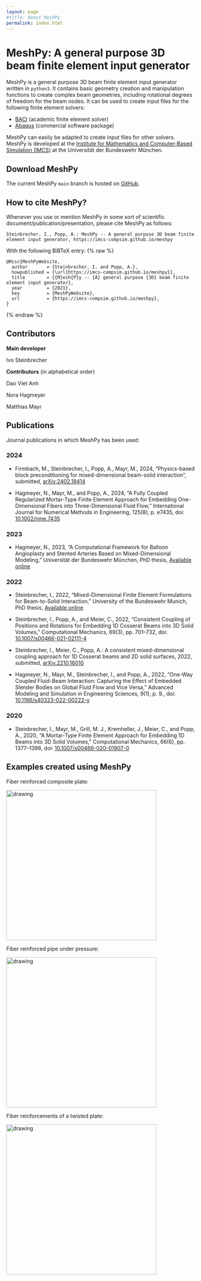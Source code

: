 ```yaml
---
layout: page
#title: About MeshPy
permalink: index.html
---
```



# MeshPy: A general purpose 3D beam finite element input generator

MeshPy is a general purpose 3D beam finite element input generator written in `python3`.
It contains basic geometry creation and manipulation functions to create complex beam geometries, including rotational degrees of freedom for the beam nodes.
It can be used to create input files for the following finite element solvers:
- [BACI](https://baci.pages.gitlab.lrz.de/website/) (academic finite element solver)
- [Abaqus](https://en.wikipedia.org/wiki/Abaqus) (commercial software package)

MeshPy can easily be adapted to create input files for other solvers.
MeshPy is developed at the [Institute for Mathematics and Computer-Based Simulation (IMCS)](https://www.unibw.de/imcs-en) at the Universität der Bundeswehr München.


## Download MeshPy

The current MeshPy `main` branch is hosted on [GitHub](https://github.com/imcs-compsim/meshpy).


## How to cite MeshPy?

Whenever you use or mention MeshPy in some sort of scientific document/publication/presentation, please cite MeshPy as follows:

```
Steinbrecher, I., Popp, A.: MeshPy -- A general purpose 3D beam finite element input generator, https://imcs-compsim.github.io/meshpy
```

With the following BiBTeX entry:
{% raw %}
```TeX
@Misc{MeshPyWebsite,
  author       = {Steinbrecher, I. and Popp, A.},
  howpublished = {\url{https://imcs-compsim.github.io/meshpy}},
  title        = {{M}esh{P}y -- {A} general purpose {3D} beam finite element input generator},
  year         = {2021},
  key          = {MeshPyWebsite},
  url          = {https://imcs-compsim.github.io/meshpy},
}
```
{% endraw %}


## Contributors

**Main developer**

Ivo Steinbrecher

**Contributors** (in alphabetical order)

Dao Viet Anh

Nora Hagmeyer

Matthias Mayr


## Publications
[comment]: <> (ASME style in JabRef)

Journal publications in which MeshPy has been used:

### 2024

-  Firmbach, M., Steinbrecher, I., Popp, A., Mayr, M., 2024, “Physics-based block preconditioning for mixed-dimensional beam-solid interaction“, submitted, [arXiv:2402.18414](https://arxiv.org/abs/2402.18414)

- Hagmeyer, N., Mayr, M., and Popp, A., 2024, “A Fully Coupled Regularized Mortar-Type Finite Element Approach for Embedding One-Dimensional Fibers into Three-Dimensional Fluid Flow,” International Journal for Numerical Methods in Engineering, 125(8), p. e7435, doi: [10.1002/nme.7435](https://doi.org/10.1002/nme.7435)

### 2023

- Hagmeyer, N., 2023, “A Computational Framework for Balloon Angioplasty and Stented Arteries Based on Mixed-Dimensional Modeling,” Universität der Bundeswehr München, PhD thesis, [Available online](https://athene-forschung.rz.unibw-muenchen.de/146359)

### 2022

- Steinbrecher, I., 2022, “Mixed-Dimensional Finite Element Formulations for Beam-to-Solid Interaction,” University of the Bundeswehr Munich, PhD thesis, [Available online](https://athene-forschung.unibw.de/143755)

- Steinbrecher, I., Popp, A., and Meier, C., 2022, “Consistent Coupling of Positions and Rotations for Embedding 1D Cosserat Beams into 3D Solid Volumes,” Computational Mechanics, 69(3), pp. 701–732, doi: [10.1007/s00466-021-02111-4](https://doi.org/10.1007/s00466-021-02111-4)

- Steinbrecher, I., Meier, C., Popp, A.: A consistent mixed-dimensional coupling approach for 1D Cosserat beams and 2D solid surfaces, 2022, submitted, [arXiv.2210.16010](https://doi.org/10.48550/arXiv.2210.16010)

- Hagmeyer, N., Mayr, M., Steinbrecher, I., and Popp, A., 2022, “One-Way Coupled Fluid-Beam Interaction: Capturing the Effect of Embedded Slender Bodies on Global Fluid Flow and Vice Versa,” Advanced Modeling and Simulation in Engineering Sciences, 9(1), p. 9., doi: [10.1186/s40323-022-00222-y](https://doi.org/10.1186/s40323-022-00222-y)

### 2020
- Steinbrecher, I., Mayr, M., Grill, M. J., Kremheller, J., Meier, C., and Popp, A., 2020, “A Mortar-Type Finite Element Approach for Embedding 1D Beams into 3D Solid Volumes,” Computational Mechanics, 66(6), pp. 1377–1398, doi: [10.1007/s00466-020-01907-0](https://doi.org/10.1007/s00466-020-01907-0)


## Examples created using MeshPy

Fiber reinforced composite plate:

<img src="figures/composite_plate.png" alt="drawing" width="400"/>

Fiber reinforced pipe under pressure:

<img src="figures/pressure_pipe.png" alt="drawing" width="400"/>

Fiber reinforcements of a twisted plate:

<img src="figures/twisted_plate.png" alt="drawing" width="400"/>
